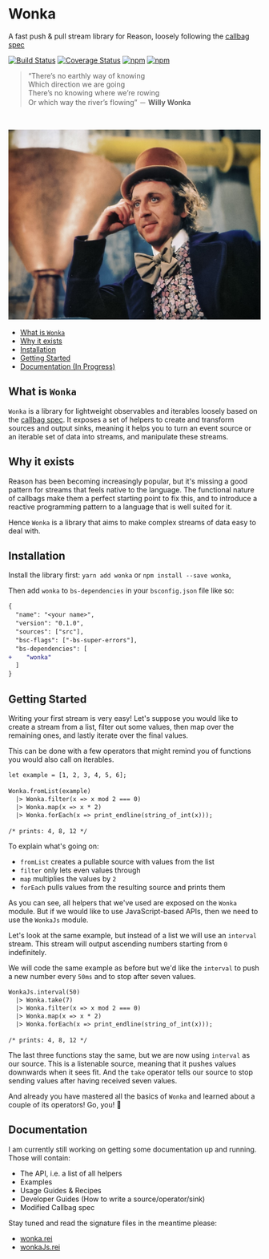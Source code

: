 # Wonka

A fast push & pull stream library for Reason, loosely following the [callbag spec](https://github.com/callbag/callbag)

[![Build Status](https://travis-ci.org/kitten/wonka.svg?branch=master)](https://travis-ci.org/kitten/wonka)
[![Coverage Status](https://coveralls.io/repos/github/kitten/wonka/badge.svg?branch=master)](https://coveralls.io/github/kitten/wonka?branch=master)
[![npm](https://img.shields.io/npm/v/wonka.svg)](https://www.npmjs.com/package/wonka)
[![npm](https://img.shields.io/npm/l/wonka.svg)](https://www.npmjs.com/package/wonka)

> “There’s no earthly way of knowing<br>
> Which direction we are going<br>
> There’s no knowing where we’re rowing<br>
> Or which way the river’s flowing” － **Willy Wonka**

<br>

![Wonka](/docs/wonka.jpg?raw=true)

* [What is `Wonka`](#what-is-wonka)
* [Why it exists](#why-it-exists)
* [Installation](#installation)
* [Getting Started](#getting-started)
* [Documentation (In Progress)](#documentation)

## What is `Wonka`

`Wonka` is a library for lightweight observables and iterables loosely based on the [callbag spec](https://github.com/callbag/callbag).
It exposes a set of helpers to create and transform sources and output sinks, meaning it helps you to turn an event source or an
iterable set of data into streams, and manipulate these streams.

## Why it exists

Reason has been becoming increasingly popular, but it's missing a good pattern for streams that feels native to the language.
The functional nature of callbags make them a perfect starting point to fix this, and to introduce a reactive programming
pattern to a language that is well suited for it.

Hence `Wonka` is a library that aims to make complex streams of data easy to deal with.

## Installation

Install the library first: `yarn add wonka` or `npm install --save wonka`,

Then add `wonka` to `bs-dependencies` in your `bsconfig.json` file like so:

```diff
{
  "name": "<your name>",
  "version": "0.1.0",
  "sources": ["src"],
  "bsc-flags": ["-bs-super-errors"],
  "bs-dependencies": [
+    "wonka"
  ]
}
```

## Getting Started

Writing your first stream is very easy! Let's suppose you would like to create a stream from a list, filter out some values,
then map over the remaining ones, and lastly iterate over the final values.

This can be done with a few operators that might remind you of functions you would also call on iterables.

```reason
let example = [1, 2, 3, 4, 5, 6];

Wonka.fromList(example)
  |> Wonka.filter(x => x mod 2 === 0)
  |> Wonka.map(x => x * 2)
  |> Wonka.forEach(x => print_endline(string_of_int(x)));

/* prints: 4, 8, 12 */
```

To explain what's going on:

- `fromList` creates a pullable source with values from the list
- `filter` only lets even values through
- `map` multiplies the values by `2`
- `forEach` pulls values from the resulting source and prints them

As you can see, all helpers that we've used are exposed on the `Wonka` module.
But if we would like to use JavaScript-based APIs, then we need to use the `WonkaJs` module.

Let's look at the same example, but instead of a list we will use an `interval` stream.
This stream will output ascending numbers starting from `0` indefinitely.

We will code the same example as before but we'd like the `interval` to push
a new number every `50ms` and to stop after seven values.

```reason
WonkaJs.interval(50)
  |> Wonka.take(7)
  |> Wonka.filter(x => x mod 2 === 0)
  |> Wonka.map(x => x * 2)
  |> Wonka.forEach(x => print_endline(string_of_int(x)));

/* prints: 4, 8, 12 */
```

The last three functions stay the same, but we are now using `interval` as our source.
This is a listenable source, meaning that it pushes values downwards when it sees fit.
And the `take` operator tells our source to stop sending values after having received seven
values.

And already you have mastered all the basics of `Wonka` and learned about a couple of its operators!
Go, you! :tada:

## Documentation

I am currently still working on getting some documentation up and running. Those will contain:

- The API, i.e. a list of all helpers
- Examples
- Usage Guides & Recipes
- Developer Guides (How to write a source/operator/sink)
- Modified Callbag spec

Stay tuned and read the signature files in the meantime please:

- [wonka.rei](./src/wonka.rei)
- [wonkaJs.rei](./src/wonka.rei)

